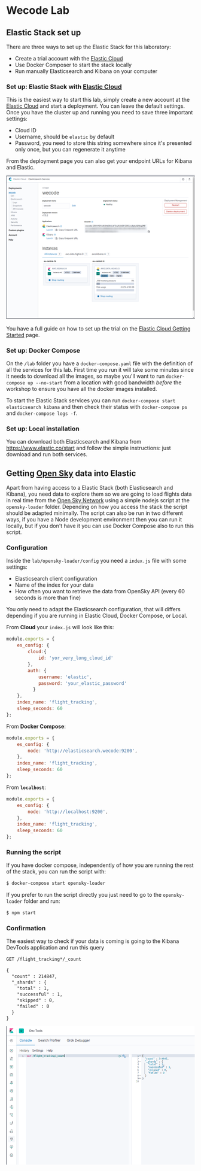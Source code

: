 # Wecode Lab

## Elastic Stack set up

There are three ways to set up the Elastic Stack for this laboratory:

* Create a trial account with the [Elastic Cloud][1]
* Use Docker Composer to start the stack locally
* Run manually Elasticsearch and Kibana on your computer

### Set up: Elastic Stack with [Elastic Cloud][1]

This is the easiest way to start this lab, simply create a new account at the [Elastic Cloud][1] and start a deployment. You can leave the default settings. Once you have the cluster up and running you need to save three important settings: 

* Cloud ID
* Username, should be `elastic` by default
* Password, you need to store this string somewhere since it's presented only once, but you can regenerate it anytime

From the deployment page you can also get your endpoint URLs for Kibana and Elastic.

![](images/deployment.png)

You have a full guide on how to set up the trial on the [Elastic Cloud Getting Started][2] page.

### Set up: Docker Compose

On the `/lab` folder you have a `docker-compose.yaml` file with the definition of all the services for this lab. First time you run it will take some minutes since it needs to download all the images, so maybe you'll want to run `docker-compose up --no-start` from a location with good bandwidth *before* the workshop to ensure you have all the docker images installed.

To start the Elastic Stack services you can run `docker-compose start elasticsearch kibana` and then check their status with `docker-compose ps` and `docker-compose logs -f`.

### Set up: Local installation

You can download both Elasticsearch and Kibana from <https://www.elastic.co/start> and follow the simple instructions: just download and run both services.

## Getting [Open Sky][3] data into Elastic

Apart from having access to a Elastic Stack (both Elasticsearch and Kibana), you need data to explore them so we are going to load flights data in real time from the [Open Sky Network][3] using a simple nodejs script at the `opensky-loader` folder. Depending on how you access the stack the script should be adapted minimally. The script can also be run in two different ways, if you have a Node development environment then you can run it locally, but if you don't have it you can use Docker Compose also to run this script.

### Configuration

Inside the `lab/opensky-loader/config` you need a `index.js` file with some settings:

* Elasticsearch client configuration
* Name of the index for your data
* How often you want to retrieve the data from OpenSky API (every 60 seconds is more than fine)

You only need to adapt the Elasticsearch configuration, that will differs depending if you are running in Elastic Cloud, Docker Compose, or Local.

From **Cloud** your `index.js` will look like this:

```js
module.exports = {
    es_config: {
        cloud:{
            id: 'yor_very_long_cloud_id'
        },
        auth: {
            username: 'elastic',
            password: 'your_elastic_password'
          }
    },
    index_name: 'flight_tracking',
    sleep_seconds: 60
};
```

From **Docker Compose**:

```js
module.exports = {
    es_config: {
        node: 'http://elasticsearch.wecode:9200',
    },
    index_name: 'flight_tracking',
    sleep_seconds: 60
};
```

From **`localhost`**:

```js
module.exports = {
    es_config: {
        node: 'http://localhost:9200',
    },
    index_name: 'flight_tracking',
    sleep_seconds: 60
};
```

### Running the script

If you have docker compose, independently of how you are running the rest of the stack, you can run the script with:

```sh
$ docker-compose start opensky-loader
```

If you prefer to run the script directly you just need to go to the `opensky-loader` folder and run:

```sh
$ npm start
```

### Confirmation

The easiest way to check if your data is coming is going to the Kibana DevTools application and run this query

```
GET /flight_tracking*/_count
```

```
{
  "count" : 214847,
  "_shards" : {
    "total" : 1,
    "successful" : 1,
    "skipped" : 0,
    "failed" : 0
  }
}
```
![](images/kibana-dev-tools.png)



[1]: https://www.elastic.co/cloud/elasticsearch-service/signup
[2]: https://www.elastic.co/guide/en/cloud/current/ec-getting-started.html
[3]: https://opensky-network.org/